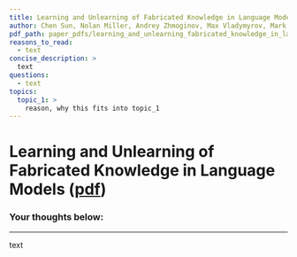 ```yaml
---
title: Learning and Unlearning of Fabricated Knowledge in Language Models
author: Chen Sun, Nolan Miller, Andrey Zhmoginov, Max Vladymyrov, Mark Sandler
pdf_path: paper_pdfs/learning_and_unlearning_fabricated_knowledge_in_large_language_models.pdf
reasons_to_read:
  - text
concise_description: >
  text
questions:
  - text
topics:
  topic_1: >
    reason, why this fits into topic_1
---
```

# Learning and Unlearning of Fabricated Knowledge in Language Models ([pdf](paper_pdfs/learning_and_unlearning_fabricated_knowledge_in_large_language_models.pdf))
### Your thoughts below:
---

text